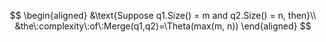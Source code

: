 $$
\begin{aligned}
&\text{Suppose q1.Size() = m and q2.Size() = n, then}\\
&the\:complexity\:of\:Merge(q1,q2)=\Theta(max(m, n))
\end{aligned}
$$
